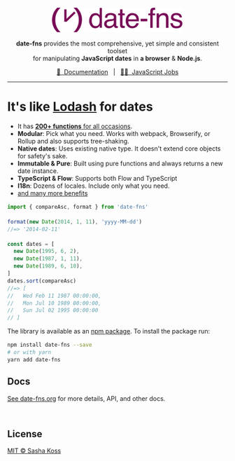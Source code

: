 <p align="center">
  <a href="https://date-fns.org/">
    <img alt="date-fns" title="date-fns" src="https://raw.githubusercontent.com/date-fns/date-fns/master/docs/logotype.svg" width="300" />
  </a>
</p>

<p align="center">
  <b>date-fns</b> provides the most comprehensive, yet simple and consistent toolset
  <br>
  for manipulating <b>JavaScript dates</b> in <b>a browser</b> & <b>Node.js</b>.</b>
</p>

<div align="center">
  
[📖&nbsp; Documentation](https://date-fns.org/docs/)&nbsp;&nbsp;&nbsp;|&nbsp;&nbsp;&nbsp;[🧑‍💻&nbsp; JavaScript Jobs](https://jobs.date-fns.org/)
  
</div>

<hr>

# It's like [Lodash](https://lodash.com) for dates

- It has [**200+ functions** for all occasions](https://date-fns.org/docs/).
- **Modular**: Pick what you need. Works with webpack, Browserify, or Rollup and also supports tree-shaking.
- **Native dates**: Uses existing native type. It doesn't extend core objects for safety's sake.
- **Immutable & Pure**: Built using pure functions and always returns a new date instance.
- **TypeScript & Flow**: Supports both Flow and TypeScript
- **I18n**: Dozens of locales. Include only what you need.
- [and many more benefits](https://date-fns.org/)

```js
import { compareAsc, format } from 'date-fns'

format(new Date(2014, 1, 11), 'yyyy-MM-dd')
//=> '2014-02-11'

const dates = [
  new Date(1995, 6, 2),
  new Date(1987, 1, 11),
  new Date(1989, 6, 10),
]
dates.sort(compareAsc)
//=> [
//   Wed Feb 11 1987 00:00:00,
//   Mon Jul 10 1989 00:00:00,
//   Sun Jul 02 1995 00:00:00
// ]
```

The library is available as an [npm package](https://www.npmjs.com/package/date-fns).
To install the package run:

```bash
npm install date-fns --save
# or with yarn
yarn add date-fns
```

## Docs

[See date-fns.org](https://date-fns.org/) for more details, API,
and other docs.

<br />
<!-- END OF README-JOB SECTION -->

## License

[MIT © Sasha Koss](https://kossnocorp.mit-license.org/)

